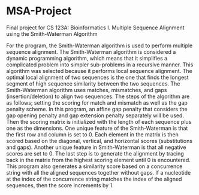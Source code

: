 # MSA-Project
Final project for CS 123A: Bioinformatics I. Multiple Sequence Alignment using the Smith-Waterman Algorithm

For the program, the Smith-Waterman algorithm is used to perform multiple sequence alignment. The Smith-Waterman algorithm is considered a dynamic programming algorithm, 
which means that it simplifies a complicated problem into simpler sub-problems in a recursive manner. This algorithm was selected because it performs local sequence alignment. 
The optimal local alignment of two sequences is the one that finds the longest segment of high sequence similarity  between the two sequences.
The Smith-Waterman algorithm uses matches, mismatches, and gaps (insertion/deletion) to align two sequences. 
The steps of the algorithm are as follows; setting the scoring for match and mismatch as well as the gap penalty scheme. 
In this program, an affine gap penalty that considers the gap opening penalty and gap extension penalty separately will be used. 
Then the scoring matrix is initialized with the length of each sequence plus one as the dimensions. 
One unique feature of the Smith-Waterman is that the first row and column is set to 0. 
Each element in the matrix is then scored based on the diagonal, vertical, and horizontal scores (substitutions and gaps). 
Another unique feature in Smith-Waterman is that all negative scores are set to 0. 
The last step is to generate the alignment by tracing back in the matrix from the highest scoring element until 0 is encountered. 
This program also generates a similarity score based on a concurrence string with all the aligned sequences together without gaps. 
If a nucleotide at the index of the concurrence string matches the index of the aligned sequences, then the score increments by 1.
